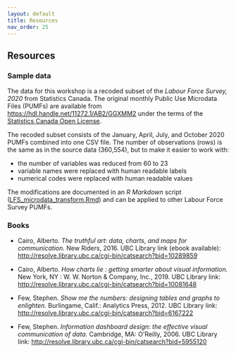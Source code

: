 ```yaml
---
layout: default
title: Resources
nav_order: 25
---
```

## Resources
### Sample data
The data for this workshop is a recoded subset of the _Labour Force Survey, 2020_ from Statistics Canada. The original monthly Public Use Microdata Files (PUMFs) are available from <https://hdl.handle.net/11272.1/AB2/GGXMM2> under the terms of the [Statistics Canada Open License](https://www.statcan.gc.ca/eng/reference/licence).

The recoded subset consists of the January, April, July, and October 2020 PUMFs combined into one CSV file. The number of observations (rows) is the same as in the source data (360,554), but to make it easier to work with:
- the number of variables was reduced from 60 to 23
- variable names were replaced with human readable labels
- numerical codes were replaced with human readable values

The modifications are documented in an _R Markdown_ script ([LFS_microdata_transform.Rmd](https://www.github.com/ubc-library-rc/intro-data-viz/content/data/LFS_microdata_transform.Rmd)) and can be applied to other Labour Force Survey PUMFs. 

### Books

- Cairo, Alberto. _The truthful art: data, charts, and maps for communication._ New Riders, 2016. UBC Library link (ebook available): <http://resolve.library.ubc.ca/cgi-bin/catsearch?bid=10289859>

- Cairo, Alberto. _How charts lie : getting smarter about visual information._ New York, NY : W. W. Norton & Company, Inc., 2019. UBC Library link: <http://resolve.library.ubc.ca/cgi-bin/catsearch?bid=10081648>

- Few, Stephen. _Show me the numbers: designing tables and graphs to enlighten._ Burlingame, Calif.: Analytics Press, 2012. UBC Library link: <http://resolve.library.ubc.ca/cgi-bin/catsearch?bid=6167222>

- Few, Stephen. _Information dashboard design: the effective visual communication of data._ Cambridge, MA: O'Reilly, 2006. UBC Library link: <http://resolve.library.ubc.ca/cgi-bin/catsearch?bid=5955120>
